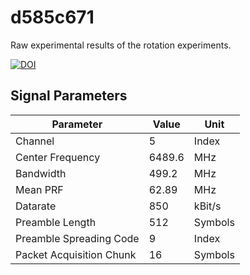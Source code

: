 # d585c671

Raw experimental results of the rotation experiments.

[![DOI](https://zenodo.org/badge/20743/tudoetknjt/c20cb397.svg)](https://zenodo.org/badge/latestdoi/20743/tudoetknjt/c20cb397)

## Signal Parameters

| Parameter | Value | Unit |
| --------- | ----- | ---- |
| Channel | 5 | Index |
| Center Frequency | 6489.6 | MHz |
| Bandwidth | 499.2 | MHz |
| Mean PRF | 62.89 | MHz |
| Datarate | 850 | kBit/s |
| Preamble Length | 512 | Symbols |
| Preamble Spreading Code | 9 | Index |
| Packet Acquisition Chunk | 16 | Symbols |
